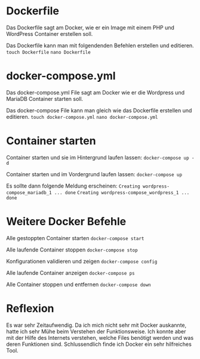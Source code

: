# Dockerfile
Das Dockerfile sagt am Docker, wie er ein Image mit einem PHP und WordPress Container erstellen soll.

Das Dockerfile kann man mit folgendenden Befehlen erstellen und editieren.
```touch Dockerfile```
```nano Dockerfile```

# docker-compose.yml
Das docker-compose.yml File sagt am Docker wie er die Wordpress und MariaDB Container starten soll.

Das docker-compose File kann man gleich wie das Dockerfile erstellen und editieren.
```touch docker-compose.yml```
```nano docker-compose.yml```

# Container starten
Container starten und sie im Hintergrund laufen lassen:
```docker-compose up -d```

Container starten und im Vordergrund laufen lassen:
```docker-compose up```

Es sollte dann folgende Meldung erscheinen:
```Creating wordpress-compose_mariadb_1 ... done```
```Creating wordpress-compose_wordpress_1 ... done```

# Weitere Docker Befehle
Alle gestoppten Container starten
```docker-compose start```

Alle laufende Container stoppen
```docker-compose stop```

Konfigurationen validieren und zeigen
```docker-compose config```

Alle laufende Container anzeigen
```docker-compose ps```

Alle Container stoppen und entfernen
```docker-compose down```

# Reflexion
Es war sehr Zeitaufwendig. Da ich mich nicht sehr mit Docker auskannte, hatte ich sehr Mühe beim Verstehen der Funktionsweise.
Ich konnte aber mit der Hilfe des Internets verstehen, welche Files benötigt werden und was deren Funktionen sind.
Schlussendlich finde ich Docker ein sehr hilfreiches Tool.
